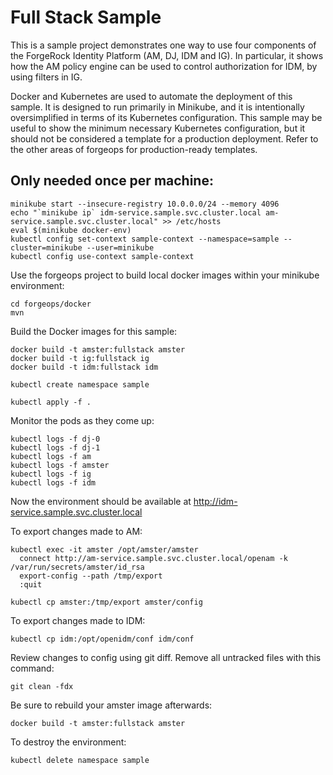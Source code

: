 # Full Stack Sample

This is a sample project demonstrates one way to use four components of the ForgeRock Identity Platform (AM, DJ, IDM and IG). In particular, it shows how the AM policy engine can be used to control authorization for IDM, by using filters in IG.

Docker and Kubernetes are used to automate the deployment of this sample. It is designed to run primarily in Minikube, and it is intentionally oversimplified in terms of its Kubernetes configuration. This sample may be useful to show the minimum necessary Kubernetes configuration, but it should not be considered a template for a production deployment. Refer to the other areas of forgeops for production-ready templates.

## Only needed once per machine:

    minikube start --insecure-registry 10.0.0.0/24 --memory 4096
    echo "`minikube ip` idm-service.sample.svc.cluster.local am-service.sample.svc.cluster.local" >> /etc/hosts
    eval $(minikube docker-env)
    kubectl config set-context sample-context --namespace=sample --cluster=minikube --user=minikube
    kubectl config use-context sample-context

Use the forgeops project to build local docker images within your minikube environment:

    cd forgeops/docker
    mvn

Build the Docker images for this sample:

    docker build -t amster:fullstack amster
    docker build -t ig:fullstack ig
    docker build -t idm:fullstack idm

    kubectl create namespace sample

    kubectl apply -f .

Monitor the pods as they come up:

    kubectl logs -f dj-0
    kubectl logs -f dj-1
    kubectl logs -f am
    kubectl logs -f amster
    kubectl logs -f ig
    kubectl logs -f idm

Now the environment should be available at http://idm-service.sample.svc.cluster.local

To export changes made to AM:

    kubectl exec -it amster /opt/amster/amster
      connect http://am-service.sample.svc.cluster.local/openam -k /var/run/secrets/amster/id_rsa
      export-config --path /tmp/export
      :quit

    kubectl cp amster:/tmp/export amster/config


To export changes made to IDM:

    kubectl cp idm:/opt/openidm/conf idm/conf

Review changes to config using git diff. Remove all untracked files with this command:

    git clean -fdx

Be sure to rebuild your amster image afterwards:

    docker build -t amster:fullstack amster

To destroy the environment:

    kubectl delete namespace sample
